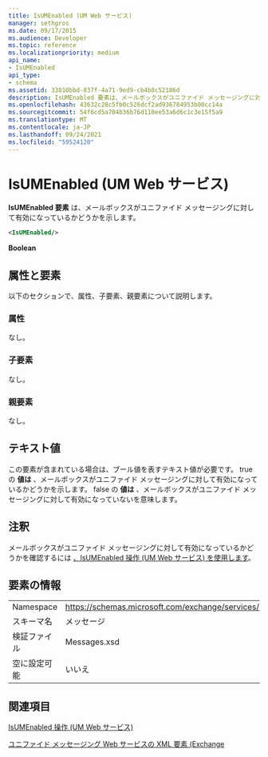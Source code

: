 ```yaml
---
title: IsUMEnabled (UM Web サービス)
manager: sethgros
ms.date: 09/17/2015
ms.audience: Developer
ms.topic: reference
ms.localizationpriority: medium
api_name:
- IsUMEnabled
api_type:
- schema
ms.assetid: 33810bbd-837f-4a71-9ed9-cb4b8c52186d
description: IsUMEnabled 要素は、メールボックスがユニファイド メッセージングに対して有効になっているかどうかを示します。
ms.openlocfilehash: 43632c28c5fb0c526dcf2ad936784953b00cc14a
ms.sourcegitcommit: 54f6cd5a704b36b76d110ee53a6d6c1c3e15f5a9
ms.translationtype: MT
ms.contentlocale: ja-JP
ms.lasthandoff: 09/24/2021
ms.locfileid: "59524120"
---
```

# <a name="isumenabled-um-web-service"></a>IsUMEnabled (UM Web サービス)

**IsUMEnabled 要素** は、メールボックスがユニファイド メッセージングに対して有効になっているかどうかを示します。 
  
```xml
<IsUMEnabled/>
```

 **Boolean**
## <a name="attributes-and-elements"></a>属性と要素

以下のセクションで、属性、子要素、親要素について説明します。
  
### <a name="attributes"></a>属性

なし。
  
### <a name="child-elements"></a>子要素

なし。
  
### <a name="parent-elements"></a>親要素

なし。
  
## <a name="text-value"></a>テキスト値

この要素が含まれている場合は、ブール値を表すテキスト値が必要です。 true の **値は** 、メールボックスがユニファイド メッセージングに対して有効になっているかどうかを示します。 false の **値は** 、メールボックスがユニファイド メッセージングに対して有効になっていないを意味します。 
  
## <a name="remarks"></a>注釈

メールボックスがユニファイド メッセージングに対して有効になっているかどうかを確認するには [、IsUMEnabled 操作 (UM Web サービス) を使用します](isumenabled-operation-um-web-service.md)。
  
## <a name="element-information"></a>要素の情報

|||
|:-----|:-----|
|Namespace  <br/> |https://schemas.microsoft.com/exchange/services/2006/messages  <br/> |
|スキーマ名  <br/> |メッセージ  <br/> |
|検証ファイル  <br/> |Messages.xsd  <br/> |
|空に設定可能  <br/> |いいえ  <br/> |
   
## <a name="see-also"></a>関連項目



[IsUMEnabled 操作 (UM Web サービス)](isumenabled-operation-um-web-service.md)


[ユニファイド メッセージング Web サービスの XML 要素 (Exchange](unified-messaging-web-service-xml-elements-for-exchange.md)

